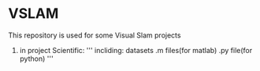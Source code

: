 # VSLAM
This repository is used for some Visual Slam projects

1. in project Scientific:
'''
incliding:
  datasets
  .m files(for matlab)
  .py file(for python)
'''
